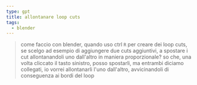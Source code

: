 ```yaml
---
type: gpt
title: allontanare loop cuts
tags:
  - blender
---
```




> come faccio con blender, quando uso ctrl `R` per creare dei loop cuts, se scelgo ad esempio di aggiungere due cuts aggiuntivi, a spostare i cut allontanandoli uno dall'altro in maniera proporzionale? so che, una volta cliccato il tasto sinistro, posso spostarli, ma entrambi diciamo collegati, io vorrei allontanarli l'uno dall'altro, avvicinandoli di conseguenza ai bordi del loop